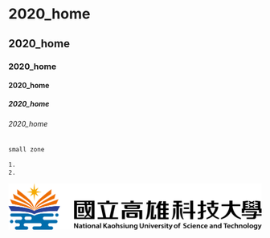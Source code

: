 # 2020_home
## 2020_home
### 2020_home
#### 2020_home
##### 2020_home
###### 2020_home

`small zone`

```big zone
1.
2.
```


![NKUST](nkust.png "NKUST")
